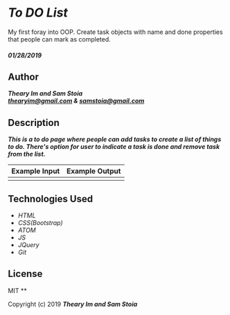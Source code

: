 # _To DO List_
My first foray into OOP.  Create task objects with name and done properties that people can mark as completed.


#### _01/28/2019_

## Author
 _**Theary Im and Sam Stoia**_  
 _**thearyim@gmail.com & samstoia@gmail.com**_

## Description
**_This is a to do page where people can add tasks to create a list of things to do. There's option for user to indicate a task is done and remove task from the list._**

| Example Input            | Example Output                         |
| :----------------------- | :------------------------------------- |
|                          |                                        |

## Technologies Used
* _HTML_
* _CSS(Bootstrap)_
* _ATOM_
* _JS_
* _JQuery_
* _Git_

## License
MIT
**

Copyright (c) 2019 **_Theary Im and Sam Stoia_**
